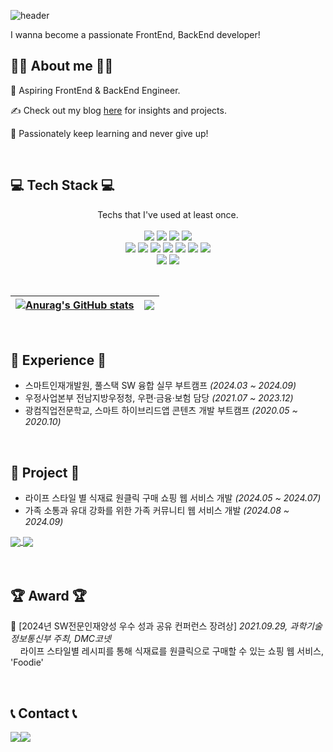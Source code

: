 ![header](https://capsule-render.vercel.app/api?type=waving&color=timeGradient&text=Welcome%20to%20Jaehyo's%20GitHub&animation=twinkling&fontSize=35&fontAlignY=40&fontAlign=70&height=200)

I wanna become a passionate FrontEnd, BackEnd developer!

## 🙋‍♂️ About me 🙋‍♂️

🌟 Aspiring FrontEnd & BackEnd Engineer.

✍️ Check out my blog [here](https://seorydev.tistory.com) for insights and projects.

💖 Passionately keep learning and never give up!

<br>

## 💻 Tech Stack 💻
<p align="center">
  Techs that I've used at least once.
  <br>
  <br>
  <img src="https://img.shields.io/badge/Java-007396?style=for-the-badge&logo=JAVA&logoColor=white"/>
  <img src="https://img.shields.io/badge/Spring Boot-6DB33F?style=for-the-badge&logo=spring boot&logoColor=white"> 
  <img src="https://img.shields.io/badge/oracle-F80000?style=for-the-badge&logo=oracle&logoColor=white"> 
  <img src="https://img.shields.io/badge/mysql-4479A1?style=for-the-badge&logo=mysql&logoColor=white"> 
  <br>
  <img src="https://img.shields.io/badge/HTML5-E34F26?style=for-the-badge&logo=HTML5&logoColor=white"/>
  <img src="https://img.shields.io/badge/CSS3-1572B6?style=for-the-badge&logo=CSS3&logoColor=white"/>
  <img src="https://img.shields.io/badge/Bootstrap-7952B3?style=for-the-badge&logo=Bootstrap&logoColor=white"/>
  <img src="https://img.shields.io/badge/JavaScript-F7DF1E?style=for-the-badge&logo=javascript&logoColor=black"/>
  <!--<img src="https://img.shields.io/badge/jQuery-0769AD?style=for-the-badge&logo=jQuery&logoColor=white"/>-->
  <img src="https://img.shields.io/badge/React-61DAFB?style=for-the-badge&logo=React&logoColor=black"/>
  <img src="https://img.shields.io/badge/Node.js-339933?style=for-the-badge&logo=Node.js&logoColor=white"/>
  <img src="https://img.shields.io/badge/Express-000000?style=for-the-badge&logo=Express&logoColor=white"/>
  <br>
  <img src="https://img.shields.io/badge/Kotlin-7F52FF?style=for-the-badge&logo=kotlin&logoColor=white">
  <img src="https://img.shields.io/badge/Andoid Studio-3DDC84?style=for-the-badge&logo=android studio&logoColor=white">
  <!--<img src="https://img.shields.io/badge/Flutter-02569B?style=for-the-badge&logo=flutter&logoColor=white"/>-->
  <!--<br>-->
  <!--<img src="https://img.shields.io/badge/PHP-777BB4?style=flat-square&logo=php&logoColor=white"/>-->
  <!--<img src="https://img.shields.io/badge/Amazon S3-569A31?style=flat-square&logo=Amazon S3&logoColor=white"/>-->
</p>

<br>

| [![Anurag's GitHub stats](https://github-readme-stats.vercel.app/api?username=jaehyodev&show_icons=true&include_all_commits=true&theme=buefy&hide_border=true)](https://github.com/anuraghazra/github-readme-stats) | <img align="center" src="https://github-readme-stats.vercel.app/api/top-langs/?username=jaehyodev&layout=compact&theme=buefy&hide_border=true" /> |
| ------------- | ------------- |

<br>

## 💼 Experience 💼
- 스마트인재개발원, 풀스택 SW 융합 실무 부트캠프 _(2024.03 ~ 2024.09)_
- 우정사업본부 전남지방우정청, 우편·금융·보험 담당 _(2021.07 ~ 2023.12)_
- 광컴직업전문학교, 스마트 하이브리드앱 콘텐츠 개발 부트캠프 _(2020.05 ~ 2020.10)_

<br>

## 📂 Project 📂
- 라이프 스타일 별 식재료 원클릭 구매 쇼핑 웹 서비스 개발 _(2024.05 ~ 2024.07)_
- 가족 소통과 유대 강화를 위한 가족 커뮤니티 웹 서비스 개발 _(2024.08 ~ 2024.09)_
<div>
  <a href="https://github.com/2024-SMHRD-SW-Fullstack-1/Foodie">
    <img align="center" src="https://github-readme-stats.vercel.app/api/pin/?username=2024-SMHRD-SW-Fullstack-1&repo=foodie&theme=buefy)" />
  </a>
  <a href="https://github.com/2024-SMHRD-SW-Fullstack-1/WeFAM">
    <img align="center" src="https://github-readme-stats.vercel.app/api/pin/?username=2024-SMHRD-SW-Fullstack-1&repo=wefam&theme=buefy" />
  </a>
</div>

<br>
<br>

## 🏆 Award 🏆
🥉 [2024년 SW전문인재양성 우수 성과 공유 컨퍼런스 장려상] *2021.09.29, 과학기술정보통신부 주최, DMC코넷*
<br> &nbsp; &nbsp; 라이프 스타일별 레시피를 통해 식재료를 원클릭으로 구매할 수 있는 쇼핑 웹 서비스, 'Foodie'

<br>

## 📞 Contact 📞
<div style="display:flex; flex-direction:row;">
    <a href="https://www.instagram.com/rlxwxgy">
        <img src="https://img.shields.io/badge/Instagram-E4405F?style=for-the-badge&logo=Instagram&logoColor=white"> 
    </a>
    <a href="mailto:kimjaehyo0623@gmail.com">
        <img src="https://img.shields.io/badge/Gmail-EA4335?style=for-the-badge&logo=Gmail&logoColor=white"> 
    </a>
</div>
